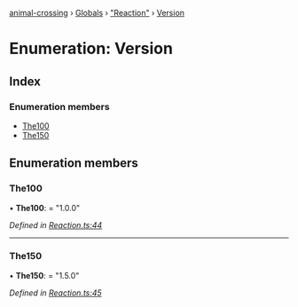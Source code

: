 [animal-crossing](../README.md) › [Globals](../globals.md) › ["Reaction"](../modules/_reaction_.md) › [Version](_reaction_.version.md)

# Enumeration: Version

## Index

### Enumeration members

* [The100](_reaction_.version.md#the100)
* [The150](_reaction_.version.md#the150)

## Enumeration members

###  The100

• **The100**: = "1.0.0"

*Defined in [Reaction.ts:44](https://github.com/Norviah/animal-crossing/blob/ee641cf/module/types/Reaction.ts#L44)*

___

###  The150

• **The150**: = "1.5.0"

*Defined in [Reaction.ts:45](https://github.com/Norviah/animal-crossing/blob/ee641cf/module/types/Reaction.ts#L45)*
